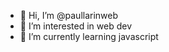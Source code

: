 - 👋 Hi, I’m @paullarinweb
- 👀 I’m interested in web dev
- 🌱 I’m currently learning javascript

<!---
paullarinweb/paullarinweb is a ✨ special ✨ repository because its `README.md` (this file) appears on your GitHub profile.
You can click the Preview link to take a look at your changes.
--->
